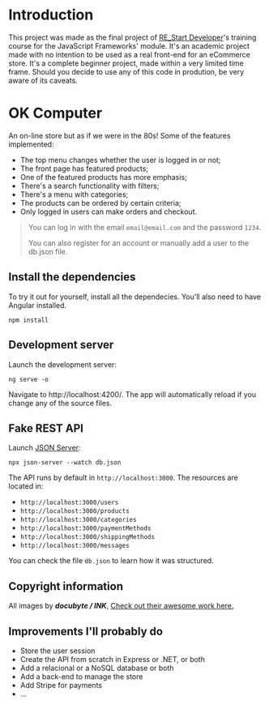 # Introduction

This project was made as the final project of [RE_Start Developer](https://pt.primaverabss.com/pt/formacao-2/acoes-em-destaque/restart/)'s training course for the JavaScript Frameworks' module. It's an academic project made with no intention to be used as a real front-end for an eCommerce store. It's a complete beginner project, made within a very limited time frame. Should you decide to use any of this code in prodution, be very aware of its caveats.

# OK Computer

An on-line store but as if we were in the 80s! Some of the features implemented:

* The top menu changes whether the user is logged in or not;
* The front page has featured products;
* One of the featured products has more emphasis;
* There's a search functionality with filters;
* There's a menu with categories;
* The products can be ordered by certain criteria;
* Only logged in users can make orders and checkout.

> You can log in with the email `email@email.com` and the password `1234`.
>
> You can also register for an account or manually add a user to the db.json file.

## Install the dependencies

To try it out for yourself, install all the dependecies. You'll also need to have Angular installed.

    npm install

## Development server

Launch the development server:
    
    ng serve -o

Navigate to http://localhost:4200/. The app will automatically reload if you change any of the source files.

## Fake REST API

Launch [JSON Server](https://www.npmjs.com/package/json-server):
    
    npx json-server --watch db.json

The API runs by default in `http://localhost:3000`. The resources are located in:

* `http://localhost:3000/users`
* `http://localhost:3000/products`
* `http://localhost:3000/categories`
* `http://localhost:3000/paymentMethods`
* `http://localhost:3000/shippingMethods`
* `http://localhost:3000/messages`

You can check the file `db.json` to learn how it was structured.

## Copyright information

All images by ***docubyte / INK***, [Check out their awesome work here.](https://www.docubyte.com/works/guide-to-computing/)

## Improvements I'll probably do

* Store the user session
* Create the API from scratch in Express or .NET, or both
* Add a relacional or a NoSQL database or both
* Add a back-end to manage the store
* Add Stripe for payments
* ...